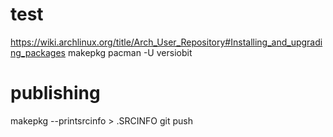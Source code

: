
# test
https://wiki.archlinux.org/title/Arch_User_Repository#Installing_and_upgrading_packages
makepkg
pacman -U versiobit

# publishing
makepkg --printsrcinfo > .SRCINFO
git push
